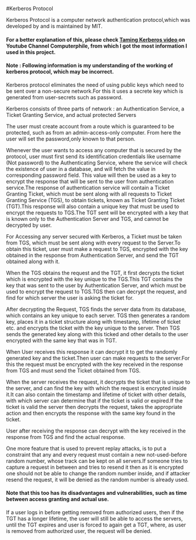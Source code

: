#Kerberos Protocol

<p> Kerberos Protocol is a computer network authentication protocol,which was developed by and is maintained by MIT.</p>

<h4>For a better explanation of this, please check <a href = "https://www.youtube.com/watch?v=qW361k3-BtU">Taming Kerberos video </a> on Youtube Channel Computerphile, from which I got the most information I used in this project.</h4>

<h4>Note : Following information is my understanding of the working of kerberos protocol, which may be incorrect.</h4>

<p>Kerberos protocol eliminates the need of using public keys which need to be sent over a non-secure network.For this it uses a secrete key which is generated from user-secrets such as password.<p>

<p>Kerberos consists of three parts of network : an Authentication Service, a Ticket Granting Service, and actual protected Servers</p>

<p>The user must create account from a route which is guaranteed to be protected, such as from an admin-access-only computer. From here the user will set the password,only known to that person.</p>

<p>Whenever the user wants to access any computer that is secured by the protocol, user must first send its identification credentials like username (Not password) to the Authenticating Service, where the service will check the existence of user in a database, and will fetch the value in corresponding password field.
This value will then be used as a key to encrypt the response that will be sent to the user from authentication service.The response of authentication service will contain a Ticket Granting Ticket, which must be sent along with all requests to Ticket Granting Service (TGS), to obtain tickets, known as Ticket Granting Ticket (TGT).This response will also contain a unique key that must be used to encrypt the requests to TGS.The TGT sent will be encrypted with a key that is known only to the Authentication Server and TGS, and cannot be decrypted by user.</p>

<p>For Accessing any server secured with Kerberos, a Ticket must be taken from TGS, which must be sent along with every request to the Server.To obtain this ticket, user must make a request to TGS, encrypted with the key obtained in the response from Authentication Server, and send the TGT obtained along with it.</p>

<p>When the TGS obtains the request and the TGT, it first decrypts the ticket which is encrypted with the key unique to the TGS.This TGT contains the key that was sent to the user by Authentication Server, and which must be used to encrypt the request to TGS.TGS then can decrypt the request, and find for which server the user is asking the ticket for.</p>

<p> After decrypting the Request, TGS finds the server data from its database, which contains an key unique to each server. TGS then generates a random key, places it in a ticket structure along with timestamp, lifetime of ticket etc. and encrypts the ticket with the key unique to the server. Then TGS sends the generated key along with this ticked and other details to the user encrypted with the same key that was in TGT.</p>

<p>When User receives this response it can decrypt it to get the randomly generated key and the ticket.Then user can make requests to the server.For this the request must be encrypted with the key received in the response from TGS and must send the Ticket obtained from TGS.</p>

<p>When the server receives the request, it decrypts the ticket that is unique to the server, and can find the key with which the request is encrypted inside it.It can also contain the timestamp and lifetime of ticket with other details, with which server can determine that if the ticket is valid or expired.If the ticket is valid the server then decrypts the request, takes the appropriate action and then encrypts the response with the same key found in the ticket.</p>

<p>User after receiving the response can decrypt with the key received in the response from TGS and find the actual response.</p>

<p>One more feature that is used to prevent replay attacks, is to put a constraint that any and every request must contain a new not-used-before random number, whose track can be kept on all servers.If someone tries to capture a request in between and tries to resend it then as it is encrypted one should not be able to change the random number inside, and if attacker resend the request, it will be denied as the random number is already used.</p>

<h4> Note that this too has its disadvantages and vulnerabilities, such as time between access granting and actual use.</h4>
<p>If a user logs in before getting removed from authorized users, then if the TGT has a longer lifetime, the user will still be able to access the servers, until the TGT expires and user is forced to again get a TGT, where, as user is removed from authorized user, the request will be denied.</p>
